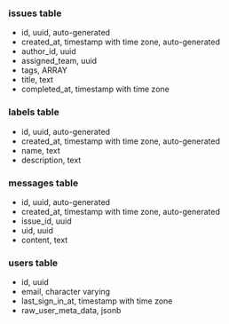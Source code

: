 ### issues table
- id, uuid, auto-generated
- created_at, timestamp with time zone, auto-generated
- author_id, uuid
- assigned_team, uuid
- tags, ARRAY
- title, text
- completed_at, timestamp with time zone

### labels table
- id, uuid, auto-generated
- created_at, timestamp with time zone, auto-generated
- name, text
- description, text

### messages table
- id, uuid, auto-generated
- created_at, timestamp with time zone, auto-generated
- issue_id, uuid
- uid, uuid
- content, text

### users table
- id, uuid
- email, character varying
- last_sign_in_at, timestamp with time zone
- raw_user_meta_data, jsonb
